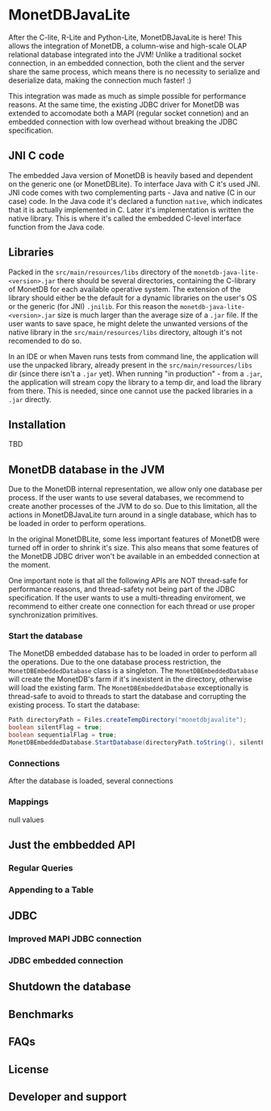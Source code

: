 # MonetDBJavaLite

After the C-lite, R-Lite and Python-Lite, MonetDBJavaLite is here! This allows the integration of MonetDB, a column-wise and high-scale OLAP relational database integrated into the JVM! Unlike a traditional socket connection, in an embedded connection, both the client and the server share the same process, which means there is no necessity to serialize and deserialize data, making the connection much faster! :)

This integration was made as much as simple possible for performance reasons. At the same time, the existing JDBC driver for MonetDB was extended to accomodate both a MAPI (regular socket connetion) and an embedded connection with low overhead without breaking the JDBC specification.

## JNI C code
The embedded Java version of MonetDB is heavily based and dependent on the generic one (or MonetDBLite). To interface Java with C it's used JNI. JNI code comes with two complementing parts - Java and native (C in our case) code. In the Java code it's declared a function `native`, which indicates that it is actually implemented in C. Later it's implementation is written the native library. This is where it's called the embedded C-level interface function from the Java code.

## Libraries
Packed in the `src/main/resources/libs` directory of the `monetdb-java-lite-<version>.jar` there should be several directories, containing the C-library of MonetDB for each available operative system. The extension of the library should either be the default for a dynamic libraries on the user's OS or the generic (for JNI) `.jnilib`. For this reason the `monetdb-java-lite-<version>.jar` size is much larger than the average size of a `.jar` file. If the user wants to save space, he might delete the unwanted versions of the native library in the `src/main/resources/libs` directory, altough it's not recomended to do so.

In an IDE or when Maven runs tests from command line, the application will use the unpacked library, already present in the `src/main/resources/libs` dir (since there isn't a `.jar` yet). When running "in production" - from a `.jar`, the application will stream copy the library to a temp dir, and load the library from there. This is needed, since one cannot use the packed libraries in a `.jar` directly.

## Installation

TBD

## MonetDB database in the JVM

Due to the MonetDB internal representation, we allow only one database per process. If the user wants to use several databases, we recommend to create another processes of the JVM to do so. Due to this limitation, all the actions in MonetDBJavaLite turn around in a single database, which has to be loaded in order to perform operations.

In the original MonetDBLite, some less important features of MonetDB were turned off in order to shrink it's size. This also means that some features of the MonetDB JDBC driver won't be available in an embedded connection at the moment.

One important note is that all the following APIs are NOT thread-safe for performance reasons, and thread-safety not being part of the JDBC specification. If the user wants to use a multi-threading enviroment, we recommend to either create one connection for each thread or use proper synchronization primitives.

### Start the database

The MonetDB embedded database has to be loaded in order to perform all the operations. Due to the one database process restriction, the `MonetDBEmbeddedDatabase` class is a singleton. The `MonetDBEmbeddedDatabase` will create the MonetDB's farm if it's inexistent in the directory, otherwise will load the existing farm. The `MonetDBEmbeddedDatabase` exceptionally is thread-safe to avoid to threads to start the database and corrupting the existing process. To start the database:

```java
Path directoryPath = Files.createTempDirectory("monetdbjavalite");
boolean silentFlag = true;
boolean sequentialFlag = true;
MonetDBEmbeddedDatabase.StartDatabase(directoryPath.toString(), silentFlag, sequentialFlag);
```

### Connections

After the database is loaded, several connections

### Mappings

null values

## Just the embbedded API

### Regular Queries

### Appending to a Table

## JDBC

### Improved MAPI JDBC connection

### JDBC embedded connection

## Shutdown the database

## Benchmarks

## FAQs

## License

## Developer and support
